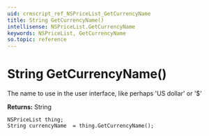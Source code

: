 ```yaml
---
uid: crmscript_ref_NSPriceList_GetCurrencyName
title: String GetCurrencyName()
intellisense: NSPriceList.GetCurrencyName
keywords: NSPriceList, GetCurrencyName
so.topic: reference
---
```


# String GetCurrencyName()

The name to use in the user interface, like perhaps 'US dollar' or '$'

**Returns:** String

```crmscript
NSPriceList thing;
String currencyName  = thing.GetCurrencyName();
```

